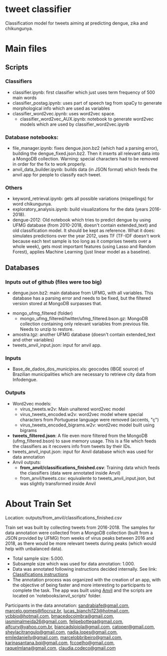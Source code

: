 # tweet classifier
Classification model for tweets aiming at predicting dengue, zika and chikungunya.

# Main files
## Scripts
### Classifiers
* classifier.ipynb: first classifier which just uses term frequency of 500 main words
* classifier_postag.ipynb: uses part of speech tag from spaCy to generate morphological info which are used as variables
* classifier_word2vec.ipynb: uses word2vec space.
	* classifier_word2vec_AUX.ipynb: notebook to generate word2vec models which are used by classifier_word2vec.ipynb

### Database notebooks:
* file_manager.ipynb: fixes dengue.json.bz2 (which had a parsing error), building the dengue_fixed.json.bz2. Then it inserts all relevant data into a MongoDB collection. Warning: special characters had to be removed in order for the fix to work properly.
* anvil_data_builder.ipynb: builds data (in JSON format) which feeds the anvil app for people to classify each tweet.

### Others
* keyword_retrieval.ipynb: gets all possible variations (mispellings) for word chikungunya.
* exploratory_analysis.ipynb: build visualizations for the data (years 2016-2018).
* dengue-2012: Old notebook which tries to predict dengue by using UFMG database (from 2010-2018, doesn't contain extended_text) and old classification model. It should be kept as reference. What it does: simulates predictions over the year 2012, uses TF (TF-IDF doesn't work because each text sample is too long as it comprises tweets over a whole week), gets most important features (using Lasso and Random Forest), applies Machine Learning (just linear model as a baseline).

## Databases
### Inputs out of github (files were too big)
* dengue.json.bz2: main database from UFMG, with all variables. This database has a parsing error and needs to be fixed, but the filtered version stored at MongoDB surpasses that.
<!--- * dengue_fixed.json.bz2: fixed from previous database. Warning: special characters had to be removed in order for the fix to work properly. --->
* mongo_ufmg_filtered (folder) 
	* mongo_ufmg_filtered/twitter/ufmg_filtered.bson.gz: MongoDB collection containing only relevant variables from previous file. Needs to unzip to restore.
* amostra.tgz: another UFMG database (doesn't contain extended_text and other variables)
* tweets_anvil_input.json: input for anvil app.

### Inputs
* Base_de_dados_dos_municipios.xls: geocodes (IBGE source) of Brazilian municipalities which are necessary to retrieve city data from Infodengue.

### Outputs
* Word2vec models: 
	* virus_tweets.w2v: Main unaltered word2vec model
	* virus_tweets_encoded.w2v: word2vec model where special characters from Portuguese language were removed (accents, "ç")
	* virus_tweets_encoded_bigrams.w2v: word2vec model built using bigrams
* **tweets_filtered.json**: A file even more filtered from the MongoDB (ufmg_filtered.bson) to save memory usage. This is a file which feeds the classifiers as it recovers info from tweets by their IDs.
* tweets_anvil_input.json: input for Anvil database which was used for data annotation
* Anvil outputs:
	* **from_anvil/classifications_finished.csv**: Training data which feeds the classifiers (data were annotated inside Anvil)
	* from_anvil/tweets.csv:  equivalente to tweets_anvil_input.json, but was slightly transformed inside Anvil

# About Train Set
Location: outputs/from_anvil/classifications_finished.csv

Train set was built by collecting tweets from 2016-2018. The samples for data annotation were collected from a MongoDB collection (built from a JSON provided by UFMG) from weeks of virus peaks between 2016 and 2018, as there would be more relevant tweets during peaks (which would help with unbalanced data). 
* Total sample size: 5.000.
* Subsample size which was used for data annotation: 1.000.
* Data was annotated following instructions decided internally. See link: [Classifications instructions](https://github.com/AlertaDengue/tweet_classifier/blob/master/classification_instructions.md)
* The annotation process was organized with the creation of an app, with the objective of being faster and more interesting to participants to complete the task. The app was built using [Anvil](https://anvil.works/) and the scripts are located on 'notebooks/anvil_scripts' folder.

Participants in the data annotation: sandrabiafe@gmail.com, marcelo.gomes@fiocruz.br, lucas_bianchi123@hotmail.com, vcbbio@hotmail.com, bmacedocoimbra@gmail.com, iasmimalmeida26@gmail.com, felipebottega@gmail.com, alfcury@yahoo.com.br, biancadsloiola@gmail.com, catoper@gmail.com, sheylacitrangulo@gmail.com, nadja.lopes@gmail.com, emiledanielly@gmail.com, marcelobbribeiro@gmail.com, karinasantana.bqi@gmail.com, fccoelho@gmail.com, raquelmlana@gmail.com, claudia.codeco@gmail.com

